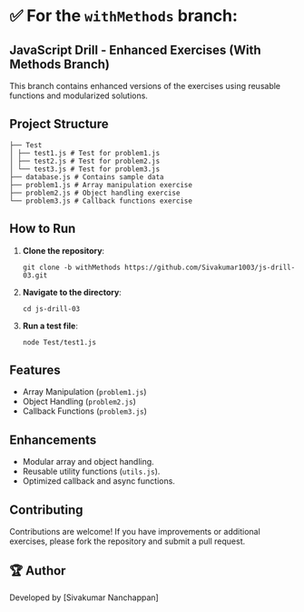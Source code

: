 # ✅ **For the `withMethods` branch:**

## JavaScript Drill - Enhanced Exercises (With Methods Branch)

This branch contains enhanced versions of the exercises using reusable functions and modularized solutions.

## Project Structure
```
├── Test 
│ ├── test1.js # Test for problem1.js 
│ ├── test2.js # Test for problem2.js 
│ └── test3.js # Test for problem3.js 
├── database.js # Contains sample data 
├── problem1.js # Array manipulation exercise 
├── problem2.js # Object handling exercise 
└── problem3.js # Callback functions exercise
```

## How to Run

1. **Clone the repository**:
    ```
    git clone -b withMethods https://github.com/Sivakumar1003/js-drill-03.git
    ```
2. **Navigate to the directory**:
    ```
    cd js-drill-03
    ```
3. **Run a test file**:
    ```
    node Test/test1.js
    ````

## Features

* Array Manipulation (`problem1.js`)
* Object Handling (`problem2.js`)
* Callback Functions (`problem3.js`)

## Enhancements
* Modular array and object handling.
* Reusable utility functions (`utils.js`).
* Optimized callback and async functions.

## Contributing
Contributions are welcome! If you have improvements or additional exercises, please fork the repository and submit a pull request.

## 🏆 Author
Developed by [Sivakumar Nanchappan]